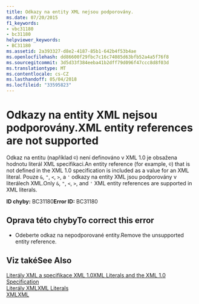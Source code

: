 ```yaml
---
title: Odkazy na entity XML nejsou podporovány.
ms.date: 07/20/2015
f1_keywords:
- vbc31180
- bc31180
helpviewer_keywords:
- BC31180
ms.assetid: 2a393327-d8e2-4187-85b1-642b4f53b4ae
ms.openlocfilehash: dd86600f29fbc7c16c74085d63bfb52a4a5f76f8
ms.sourcegitcommit: 3d5d33f384eeba41b2dff79d096f47ccc8d8f03d
ms.translationtype: MT
ms.contentlocale: cs-CZ
ms.lasthandoff: 05/04/2018
ms.locfileid: "33595823"
---
```

# <a name="xml-entity-references-are-not-supported"></a><span data-ttu-id="df601-102">Odkazy na entity XML nejsou podporovány.</span><span class="sxs-lookup"><span data-stu-id="df601-102">XML entity references are not supported</span></span>
<span data-ttu-id="df601-103">Odkaz na entitu (například `©`) není definováno v XML 1.0 je obsažena hodnotu literál XML specifikaci.</span><span class="sxs-lookup"><span data-stu-id="df601-103">An entity reference (for example, `©`) that is not defined in the XML 1.0 specification is included as a value for an XML literal.</span></span> <span data-ttu-id="df601-104">Pouze `&`, `"`, `<`, `>`, a `'` odkazy na entity XML jsou podporovány v literálech XML.</span><span class="sxs-lookup"><span data-stu-id="df601-104">Only `&`, `"`, `<`, `>`, and `'` XML entity references are supported in XML literals.</span></span>  
  
 <span data-ttu-id="df601-105">**ID chyby:** BC31180</span><span class="sxs-lookup"><span data-stu-id="df601-105">**Error ID:** BC31180</span></span>  
  
## <a name="to-correct-this-error"></a><span data-ttu-id="df601-106">Oprava této chyby</span><span class="sxs-lookup"><span data-stu-id="df601-106">To correct this error</span></span>  
  
-   <span data-ttu-id="df601-107">Odeberte odkaz na nepodporované entity.</span><span class="sxs-lookup"><span data-stu-id="df601-107">Remove the unsupported entity reference.</span></span>  
  
## <a name="see-also"></a><span data-ttu-id="df601-108">Viz také</span><span class="sxs-lookup"><span data-stu-id="df601-108">See Also</span></span>  
 [<span data-ttu-id="df601-109">Literály XML a specifikace XML 1.0</span><span class="sxs-lookup"><span data-stu-id="df601-109">XML Literals and the XML 1.0 Specification</span></span>](../../../visual-basic/programming-guide/language-features/xml/xml-literals-and-the-xml-1-0-specification.md)  
 [<span data-ttu-id="df601-110">Literály XML</span><span class="sxs-lookup"><span data-stu-id="df601-110">XML Literals</span></span>](../../../visual-basic/language-reference/xml-literals/index.md)  
 [<span data-ttu-id="df601-111">XML</span><span class="sxs-lookup"><span data-stu-id="df601-111">XML</span></span>](../../../visual-basic/programming-guide/language-features/xml/index.md)
